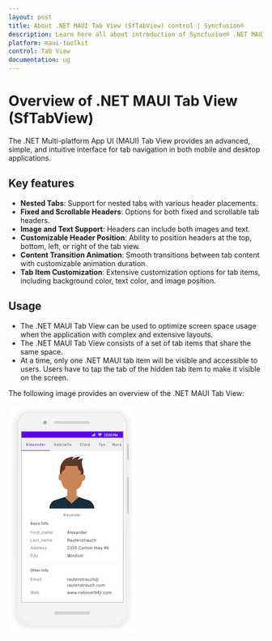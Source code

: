 ```yaml
---
layout: post
title: About .NET MAUI Tab View (SfTabView) control | Syncfusion®
description: Learn here all about introduction of Syncfusion® .NET MAUI Tab View (SfTabView) control, its elements and more.
platform: maui-toolkit
control: Tab View
documentation: ug
---
```


# Overview of .NET MAUI Tab View (SfTabView)

The .NET Multi-platform App UI (MAUI) Tab View provides an advanced, simple, and intuitive interface for tab navigation in both mobile and desktop applications.

## Key features

* **Nested Tabs**: Support for nested tabs with various header placements.
* **Fixed and Scrollable Headers**: Options for both fixed and scrollable tab headers.
* **Image and Text Support**: Headers can include both images and text.
* **Customizable Header Position**: Ability to position headers at the top, bottom, left, or right of the tab view.
* **Content Transition Animation**: Smooth transitions between tab content with customizable animation duration.
* **Tab Item Customization**: Extensive customization options for tab items, including background color, text color, and image position.

## Usage

* The .NET MAUI Tab View can be used to optimize screen space usage when the application with complex and extensive layouts.
* The .NET MAUI Tab View consists of a set of tab items that share the same space.
* At a time, only one .NET MAUI tab item will be visible and accessible to users. Users have to tap the tab of the hidden tab item to make it visible on the screen.

The following image provides an overview of the .NET MAUI Tab View:

![.NET MAUI TabView](images/TabView.png)